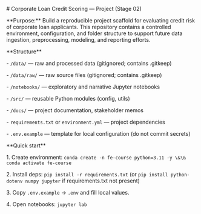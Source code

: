 \# Corporate Loan Credit Scoring — Project (Stage 02)



\*\*Purpose:\*\* Build a reproducible project scaffold for evaluating credit risk of corporate loan applicants. This repository contains a controlled environment, configuration, and folder structure to support future data ingestion, preprocessing, modeling, and reporting efforts.



\*\*Structure\*\*

\- `/data/` — raw and processed data (gitignored; contains .gitkeep)

\- `/data/raw/` — raw source files (gitignored; contains .gitkeep)

\- `/notebooks/` — exploratory and narrative Jupyter notebooks

\- `/src/` — reusable Python modules (config, utils)

\- `/docs/` — project documentation, stakeholder memos

\- `requirements.txt` or `environment.yml` — project dependencies

\- `.env.example` — template for local configuration (do not commit secrets)



\*\*Quick start\*\*

1\. Create environment: `conda create -n fe-course python=3.11 -y \&\& conda activate fe-course`

2\. Install deps: `pip install -r requirements.txt` (or `pip install python-dotenv numpy jupyter` if requirements.txt not present)

3\. Copy `.env.example` → `.env` and fill local values.

4\. Open notebooks: `jupyter lab`



